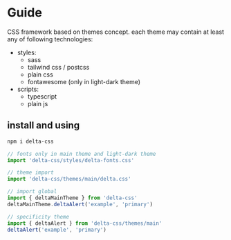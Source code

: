# Guide

CSS framework based on themes concept. each theme may contain at least any of following technologies:

- styles:
  - sass
  - tailwind css / postcss
  - plain css
  - fontawesome (only in light-dark theme)
- scripts:
  - typescript
  - plain js

## install and using

```sh
npm i delta-css
```

```javascript
// fonts only in main theme and light-dark theme
import 'delta-css/styles/delta-fonts.css'

// theme import
import 'delta-css/themes/main/delta.css'

// import global
import { deltaMainTheme } from 'delta-css'
deltaMainTheme.deltaAlert('example', 'primary')

// specificity theme
import { deltaAlert } from 'delta-css/themes/main'
deltaAlert('example', 'primary')
```
